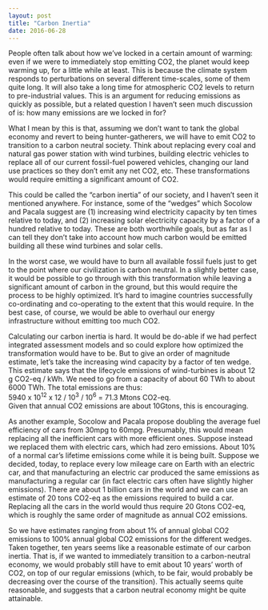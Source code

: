```yaml
---
layout: post
title: "Carbon Inertia"
date: 2016-06-28
---
```


<p>People often talk about how we’ve locked in a certain amount of warming: even if we were to immediately stop emitting CO2, the planet would keep warming up, for a little while at least. This is because the climate system responds to perturbations on several different time-scales, some of them quite long. It will also take a long time for atmospheric CO2 levels to return to pre-industrial values. This is an argument for reducing emissions as quickly as possible, but a related question I haven’t seen much discussion of is: how many emissions are we locked in for?</p>


<p>What I mean by this is that, assuming we don’t want to tank the global economy and revert to being hunter-gatherers, we will have to emit CO2 to transition to a carbon neutral society. Think about replacing every coal and natural gas power station with wind turbines, building electric vehicles to replace all of our current fossil-fuel powered vehicles, changing our land use practices so they don’t emit any net CO2, etc.  These transformations would require emitting a significant amount of CO2.</p>

<p>This could be called the “carbon inertia” of our society, and I haven’t seen it mentioned anywhere. For instance, some of the “wedges” which Socolow and Pacala suggest are (1) increasing wind electricity capacity by ten times relative to today, and (2) increasing solar electricity capacity by a factor of a hundred relative to today. These are both worthwhile goals, but as far as I can tell they don’t take into account how much carbon would be emitted building all these wind turbines and solar cells.</p>

<p>In the worst case, we would have to burn all available fossil fuels just to get to the point where our civilization is carbon neutral. In a slightly better case, it would be possible to go through with this transformation while leaving a significant amount of carbon in the ground, but this would require the process to be highly optimized. It’s hard to imagine countries successfully co-ordinating and co-operating to the extent that this would require. In the best case, of course, we would be able to overhaul our energy infrastructure without emitting too much CO2.</p>

<p>Calculating our carbon inertia is hard. It would be do-able if we had perfect integrated assessment models and so could explore how optimized the transformation would have to be. But to give an order of magnitude estimate, let’s take the increasing wind capacity by a factor of ten wedge. This estimate says that the lifecycle emissions of wind-turbines is about 12 g CO2-eq / kWh. We need to go from a capacity of about 60 TWh to about 6000 TWh. The total emissions are thus:<br>
5940 x 10<sup>12</sup> x 12 / 10<sup>3</sup> / 10<sup>6</sup> = 71.3 Mtons CO2-eq.<br>
Given that annual CO2 emissions are about 10Gtons, this is encouraging.</p>

<p>As another example, Socolow and Pacala propose doubling the average fuel efficiency of cars from 30mpg to 60mpg. Presumably, this would mean replacing all the inefficient cars with more efficient ones. Suppose instead we replaced them with electric cars, which had zero emissions. About 10% of a normal car’s lifetime emissions come while it is being built. Suppose we decided, today, to replace every low mileage care on Earth with an electric car, and that manufacturing an electric car produced the same emissions as manufacturing a regular car (in fact electric cars often have slightly higher emissions). There are about 1 billion cars in the world and we can use an estimate of 20 tons CO2-eq as the emissions required to build a car. Replacing all the cars in the world would thus require 20 Gtons CO2-eq, which is roughly the same order of magnitude as annual CO2 emissions.</p>

<p>So we have estimates ranging from about 1% of annual global CO2 emissions to 100% annual global CO2 emissions for the different wedges. Taken together, ten years seems like a reasonable estimate of our carbon inertia. That is, if we wanted to immediately transition to a carbon-neutral economy, we would probably still have to emit about 10 years’ worth of CO2, on top of our regular emissions (which, to be fair, would probably be decreasing over the course of the transition). This actually seems quite reasonable, and suggests that a carbon neutral economy might be quite attainable.</p>
